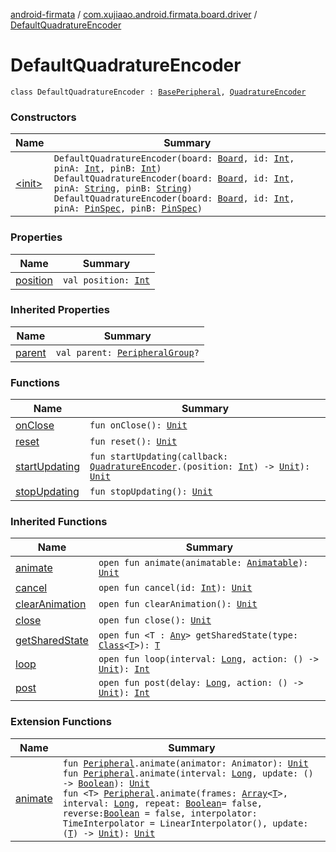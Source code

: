 [android-firmata](../../index.md) / [com.xujiaao.android.firmata.board.driver](../index.md) / [DefaultQuadratureEncoder](./index.md)

# DefaultQuadratureEncoder

`class DefaultQuadratureEncoder : `[`BasePeripheral`](../../com.xujiaao.android.firmata.board/-base-peripheral/index.md)`, `[`QuadratureEncoder`](../-quadrature-encoder/index.md)

### Constructors

| Name | Summary |
|---|---|
| [&lt;init&gt;](-init-.md) | `DefaultQuadratureEncoder(board: `[`Board`](../../com.xujiaao.android.firmata.board/-board/index.md)`, id: `[`Int`](https://kotlinlang.org/api/latest/jvm/stdlib/kotlin/-int/index.html)`, pinA: `[`Int`](https://kotlinlang.org/api/latest/jvm/stdlib/kotlin/-int/index.html)`, pinB: `[`Int`](https://kotlinlang.org/api/latest/jvm/stdlib/kotlin/-int/index.html)`)`<br>`DefaultQuadratureEncoder(board: `[`Board`](../../com.xujiaao.android.firmata.board/-board/index.md)`, id: `[`Int`](https://kotlinlang.org/api/latest/jvm/stdlib/kotlin/-int/index.html)`, pinA: `[`String`](https://kotlinlang.org/api/latest/jvm/stdlib/kotlin/-string/index.html)`, pinB: `[`String`](https://kotlinlang.org/api/latest/jvm/stdlib/kotlin/-string/index.html)`)`<br>`DefaultQuadratureEncoder(board: `[`Board`](../../com.xujiaao.android.firmata.board/-board/index.md)`, id: `[`Int`](https://kotlinlang.org/api/latest/jvm/stdlib/kotlin/-int/index.html)`, pinA: `[`PinSpec`](../../com.xujiaao.android.firmata.board/-board/-pin-spec/index.md)`, pinB: `[`PinSpec`](../../com.xujiaao.android.firmata.board/-board/-pin-spec/index.md)`)` |

### Properties

| Name | Summary |
|---|---|
| [position](position.md) | `val position: `[`Int`](https://kotlinlang.org/api/latest/jvm/stdlib/kotlin/-int/index.html) |

### Inherited Properties

| Name | Summary |
|---|---|
| [parent](../../com.xujiaao.android.firmata.board/-base-peripheral/parent.md) | `val parent: `[`PeripheralGroup`](../../com.xujiaao.android.firmata.board/-peripheral-group/index.md)`?` |

### Functions

| Name | Summary |
|---|---|
| [onClose](on-close.md) | `fun onClose(): `[`Unit`](https://kotlinlang.org/api/latest/jvm/stdlib/kotlin/-unit/index.html) |
| [reset](reset.md) | `fun reset(): `[`Unit`](https://kotlinlang.org/api/latest/jvm/stdlib/kotlin/-unit/index.html) |
| [startUpdating](start-updating.md) | `fun startUpdating(callback: `[`QuadratureEncoder`](../-quadrature-encoder/index.md)`.(position: `[`Int`](https://kotlinlang.org/api/latest/jvm/stdlib/kotlin/-int/index.html)`) -> `[`Unit`](https://kotlinlang.org/api/latest/jvm/stdlib/kotlin/-unit/index.html)`): `[`Unit`](https://kotlinlang.org/api/latest/jvm/stdlib/kotlin/-unit/index.html) |
| [stopUpdating](stop-updating.md) | `fun stopUpdating(): `[`Unit`](https://kotlinlang.org/api/latest/jvm/stdlib/kotlin/-unit/index.html) |

### Inherited Functions

| Name | Summary |
|---|---|
| [animate](../../com.xujiaao.android.firmata.board/-base-peripheral/animate.md) | `open fun animate(animatable: `[`Animatable`](../../com.xujiaao.android.firmata.board/-peripheral/-animatable/index.md)`): `[`Unit`](https://kotlinlang.org/api/latest/jvm/stdlib/kotlin/-unit/index.html) |
| [cancel](../../com.xujiaao.android.firmata.board/-base-peripheral/cancel.md) | `open fun cancel(id: `[`Int`](https://kotlinlang.org/api/latest/jvm/stdlib/kotlin/-int/index.html)`): `[`Unit`](https://kotlinlang.org/api/latest/jvm/stdlib/kotlin/-unit/index.html) |
| [clearAnimation](../../com.xujiaao.android.firmata.board/-base-peripheral/clear-animation.md) | `open fun clearAnimation(): `[`Unit`](https://kotlinlang.org/api/latest/jvm/stdlib/kotlin/-unit/index.html) |
| [close](../../com.xujiaao.android.firmata.board/-base-peripheral/close.md) | `open fun close(): `[`Unit`](https://kotlinlang.org/api/latest/jvm/stdlib/kotlin/-unit/index.html) |
| [getSharedState](../../com.xujiaao.android.firmata.board/-base-peripheral/get-shared-state.md) | `open fun <T : `[`Any`](https://kotlinlang.org/api/latest/jvm/stdlib/kotlin/-any/index.html)`> getSharedState(type: `[`Class`](http://docs.oracle.com/javase/6/docs/api/java/lang/Class.html)`<`[`T`](../../com.xujiaao.android.firmata.board/-base-peripheral/get-shared-state.md#T)`>): `[`T`](../../com.xujiaao.android.firmata.board/-base-peripheral/get-shared-state.md#T) |
| [loop](../../com.xujiaao.android.firmata.board/-base-peripheral/loop.md) | `open fun loop(interval: `[`Long`](https://kotlinlang.org/api/latest/jvm/stdlib/kotlin/-long/index.html)`, action: () -> `[`Unit`](https://kotlinlang.org/api/latest/jvm/stdlib/kotlin/-unit/index.html)`): `[`Int`](https://kotlinlang.org/api/latest/jvm/stdlib/kotlin/-int/index.html) |
| [post](../../com.xujiaao.android.firmata.board/-base-peripheral/post.md) | `open fun post(delay: `[`Long`](https://kotlinlang.org/api/latest/jvm/stdlib/kotlin/-long/index.html)`, action: () -> `[`Unit`](https://kotlinlang.org/api/latest/jvm/stdlib/kotlin/-unit/index.html)`): `[`Int`](https://kotlinlang.org/api/latest/jvm/stdlib/kotlin/-int/index.html) |

### Extension Functions

| Name | Summary |
|---|---|
| [animate](../../com.xujiaao.android.firmata.board/animate.md) | `fun `[`Peripheral`](../../com.xujiaao.android.firmata.board/-peripheral/index.md)`.animate(animator: Animator): `[`Unit`](https://kotlinlang.org/api/latest/jvm/stdlib/kotlin/-unit/index.html)<br>`fun `[`Peripheral`](../../com.xujiaao.android.firmata.board/-peripheral/index.md)`.animate(interval: `[`Long`](https://kotlinlang.org/api/latest/jvm/stdlib/kotlin/-long/index.html)`, update: () -> `[`Boolean`](https://kotlinlang.org/api/latest/jvm/stdlib/kotlin/-boolean/index.html)`): `[`Unit`](https://kotlinlang.org/api/latest/jvm/stdlib/kotlin/-unit/index.html)<br>`fun <T> `[`Peripheral`](../../com.xujiaao.android.firmata.board/-peripheral/index.md)`.animate(frames: `[`Array`](https://kotlinlang.org/api/latest/jvm/stdlib/kotlin/-array/index.html)`<`[`T`](../../com.xujiaao.android.firmata.board/animate.md#T)`>, interval: `[`Long`](https://kotlinlang.org/api/latest/jvm/stdlib/kotlin/-long/index.html)`, repeat: `[`Boolean`](https://kotlinlang.org/api/latest/jvm/stdlib/kotlin/-boolean/index.html)` = false, reverse: `[`Boolean`](https://kotlinlang.org/api/latest/jvm/stdlib/kotlin/-boolean/index.html)` = false, interpolator: TimeInterpolator = LinearInterpolator(), update: (`[`T`](../../com.xujiaao.android.firmata.board/animate.md#T)`) -> `[`Unit`](https://kotlinlang.org/api/latest/jvm/stdlib/kotlin/-unit/index.html)`): `[`Unit`](https://kotlinlang.org/api/latest/jvm/stdlib/kotlin/-unit/index.html) |
